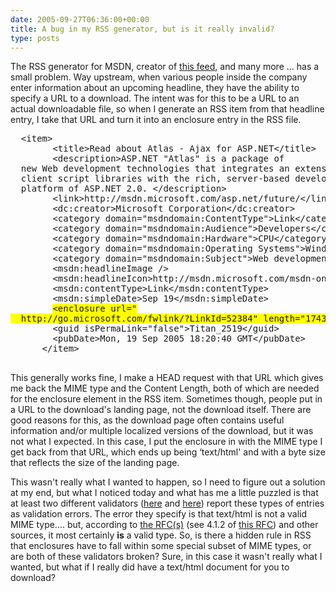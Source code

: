 ```yaml
---
date: 2005-09-27T06:36:00+00:00
title: A bug in my RSS generator, but is it really invalid?
type: posts
---
```

The RSS generator for MSDN, creator of [this feed](http://msdn.microsoft.com/rss.xml), and many more ... has a small problem. Way upstream, when various people inside the company enter information about an upcoming headline, they have the ability to specify a URL to a download. The intent was for this to be a URL to an actual downloadable file, so when I generate an RSS item from that headline entry, I take that URL and turn it into an enclosure entry in the RSS file.

<pre>
  &lt;item&gt;
        &lt;title&gt;Read about Atlas - Ajax for ASP.NET&lt;/title&gt;
        &lt;description&gt;ASP.NET "Atlas" is a package of
  new Web development technologies that integrates an extensive set of
  client script libraries with the rich, server-based development
  platform of ASP.NET 2.0. &lt;/description&gt;
        &lt;link&gt;http://msdn.microsoft.com/asp.net/future/&lt;/link&gt;
        &lt;dc:creator&gt;Microsoft Corporation&lt;/dc:creator&gt;
        &lt;category domain="msdndomain:ContentType"&gt;Link&lt;/category&gt;
        &lt;category domain="msdndomain:Audience"&gt;Developers&lt;/category&gt;
        &lt;category domain="msdndomain:Hardware"&gt;CPU&lt;/category&gt;
        &lt;category domain="msdndomain:Operating Systems"&gt;Windows&lt;/category&gt;
        &lt;category domain="msdndomain:Subject"&gt;Web development&lt;/category&gt;
        &lt;msdn:headlineImage /&gt;
        &lt;msdn:headlineIcon&gt;http://msdn.microsoft.com/msdn-online/shared/graphics/icons/offsite.gif&lt;/msdn:headlineIcon&gt;
        &lt;msdn:contentType&gt;Link&lt;/msdn:contentType&gt;
        &lt;msdn:simpleDate&gt;Sep 19&lt;/msdn:simpleDate&gt;
        <span style="background-color: #FFFF00">&lt;enclosure url="
  http://go.microsoft.com/fwlink/?LinkId=52384" length="17437" type="text/html; charset=utf-8" /&gt;</span>
        &lt;guid isPermaLink="false"&gt;Titan_2519&lt;/guid&gt;
        &lt;pubDate&gt;Mon, 19 Sep 2005 18:20:40 GMT&lt;/pubDate&gt;
      &lt;/item&gt;

</pre>

This generally works fine, I make a HEAD request with that URL which gives me back the MIME type and the Content Length, both of which are needed for the enclosure element in the RSS item. Sometimes though, people put in a URL to the download's landing page, not the download itself. There are good reasons for this, as the download page often contains useful information and/or multiple localized versions of the download, but it was not what I expected. In this case, I put the enclosure in with the MIME type I get back from that URL, which ends up being &#8216;text/html' and with a byte size that reflects the size of the landing page.

This wasn't really what I wanted to happen, so I need to figure out a solution at my end, but what I noticed today and what has me a little puzzled is that at least two different validators ([here](http://rss.scripting.com/?url=http%3A%2F%2Fmsdn.microsoft.com%2Frss.xml) and [here](http://feedvalidator.org/check.cgi?url=http%3A%2F%2Fmsdn.microsoft.com%2Frss.xml)) report these types of entries as validation errors. The error they specify is that text/html is not a valid MIME type.... but, according to [the RFC(s)](http://www.ietf.org/rfc/rfc2854.txt) (see 4.1.2 of [this RFC](http://www.rfc-editor.org/rfc/rfc2046.txt)) and other sources, it most certainly **is** a valid type. So, is there a hidden rule in RSS that enclosures have to fall within some special subset of MIME types, or are both of these validators broken? Sure, in this case it wasn't really what I wanted, but what if I really did have a text/html document for you to download?
